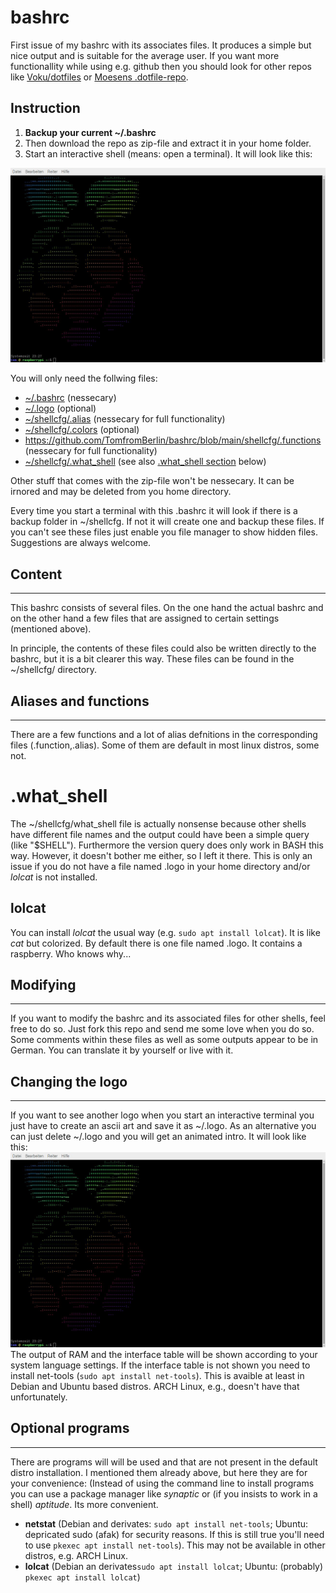# bashrc
First issue of my bashrc with its associates files. It produces a simple but nice output and is suitable for the average user. If you want more functionallity while using e.g. github then you should look for other repos like [Voku/dotfiles](https://github.com/voku/dotfiles) or [Moesens .dotfile-repo](https://github.com/Moesen/.dotfiles).

## Instruction
1. **Backup your current ~/.bashrc**
2. Then download the repo as zip-file and extract it in your home folder.
3. Start an interactive shell (means: open a terminal). It will look like this:

![terminal.jpg](https://github.com/TomfromBerlin/bashrc/blob/main/terminal_logo.jpg)

You will only need the follwing files:
+ [~/.bashrc](https://github.com/TomfromBerlin/bashrc/blob/main/.bashrc) (nessecary)
+ [~/.logo](https://github.com/TomfromBerlin/bashrc/blob/main/.logo) (optional)
+ [~/shellcfg/.alias](https://github.com/TomfromBerlin/bashrc/blob/main/shellcfg/.alias) (nessecary for full functionality)
+ [~/shellcfg/.colors](https://github.com/TomfromBerlin/bashrc/blob/main/shellcfg/.colors) (optional)
+ https://github.com/TomfromBerlin/bashrc/blob/main/shellcfg/.functions (nessecary for full functionality)
+ [~/shellcfg/.what_shell](https://github.com/TomfromBerlin/bashrc/blob/main/shellcfg/.what_shell) (see also [.what_shell section](https://github.com/TomfromBerlin/bashrc#what_shell) below)

Other stuff that comes with the zip-file won't be nessecary. It can be irnored and may be deleted from you home directory.

Every time you start a terminal with this .bashrc it will look if there is a backup folder in ~/shellcfg. If not it will create one and backup these files. If you can't see these files just enable you file manager to show hidden files.
Suggestions are always welcome.

## Content
--------------------------------------------------------------------------------------------------------------------------
This bashrc consists of several files. On the one hand the actual bashrc and on the other hand a few files that are assigned to certain settings (mentioned above).

In principle, the contents of these files could also be written directly to the bashrc, but it is a bit clearer this way. These files can be found in the ~/shellcfg/ directory.

## Aliases and functions
--------------------------------------------------------------------------------------------------------------------------
There are a few functions and a lot of alias defnitions in the corresponding files (.function,.alias). Some of them are default in most linux distros, some not.

# .what_shell
The ~/shellcfg/what_shell file is actually nonsense because other shells have different file names and the output could have been a simple query (like "$SHELL"). Furthermore the version query does only work in BASH this way. However, it doesn't bother me either, so I left it there. This is only an issue if you do not have a file named .logo in your home directory and/or *lolcat* is not installed.

## lolcat
You can install *lolcat* the usual way (e.g. `sudo apt install lolcat`). It is like *cat* but colorized.
By default there is one file named .logo. It contains a raspberry. Who knows why...

## Modifying
--------------------------------------------------------------------------------------------------------------------------
If you want to modify the bashrc and its associated files for other shells, feel free to do so. Just fork this repo and send me some love when you do so.
Some comments within these files as well as some outputs appear to be in German. You can translate it by yourself or live with it.

## Changing the logo
--------------------------------------------------------------------------------------------------------------------------
If you want to see another logo when you start an interactive terminal you just have to create an ascii art and save it as ~/.logo. As an alternative you can just delete ~/.logo and you will get an animated intro. It will look like this:
![terminal.jpg](https://github.com/TomfromBerlin/bashrc/blob/main/terminal_logo.jpg)
The output of RAM and the interface table will be shown according to your system language settings. If the interface table is not shown you need to install net-tools (`sudo apt install net-tools`). This is avaible at least in Debian and Ubuntu based distros. ARCH Linux, e.g., doesn't have that unfortunately.

## Optional programs
--------------------------------------------------------------------------------------------------------------------------
There are programs will will be used and that are not present in the default distro installation. I mentioned them already above, but here they are for your convenience: (Instead of using the command line to install programs you can use a package manager like *synaptic* or (if you insists to work in a shell) *aptitude*. Its more convenient.
+ **netstat** (Debian and derivates: `sudo apt install net-tools`; Ubuntu: depricated sudo (afak) for security reasons. If this is still true you'll need to use `pkexec apt install net-tools`). This may not be available in other distros, e.g. ARCH Linux.
+ **lolcat** (Debian an derivates`sudo apt install lolcat`; Ubuntu: (probably) `pkexec apt install lolcat`)

